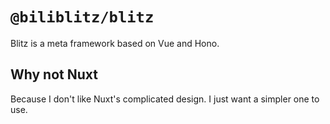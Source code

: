 # `@biliblitz/blitz`

Blitz is a meta framework based on Vue and Hono.

## Why not Nuxt

Because I don't like Nuxt's complicated design. I just want a simpler one to use.
